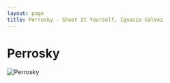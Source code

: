```yaml
---
layout: page
title: Perrosky - Shoot It Yourself, Ignacio Galvez
---
```


# Perrosky

![Perrosky](http://assets.farmhouse.co/publishing/1-shoot-it-yourself/images/perrosky-1.jpg)
